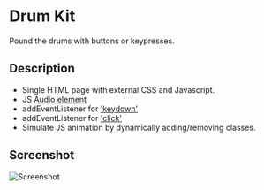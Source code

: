 # Drum Kit

Pound the drums with buttons or keypresses.

## Description

- Single HTML page with external CSS and Javascript.
- JS [Audio element](https://developer.mozilla.org/en-US/docs/Web/API/HTMLAudioElement/Audio)
- addEventListener for ['keydown'](https://developer.mozilla.org/en-US/docs/Web/API/Element/keydown_event)
- addEventListener for ['click'](https://developer.mozilla.org/en-US/docs/Web/API/Element/click_event)
- Simulate JS animation by dynamically adding/removing classes.

## Screenshot

![Screenshot](https://i.ibb.co/tsRZCMn/drumkit-screenshot.png)
